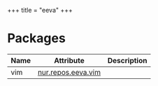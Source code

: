 
+++
title = "eeva"
+++

# Packages

Name | Attribute | Description
-----|-----------|------------
vim|[nur.repos.eeva.vim](https://github.com/nix-community/nur-combined/tree/master/repos/eeva)|
